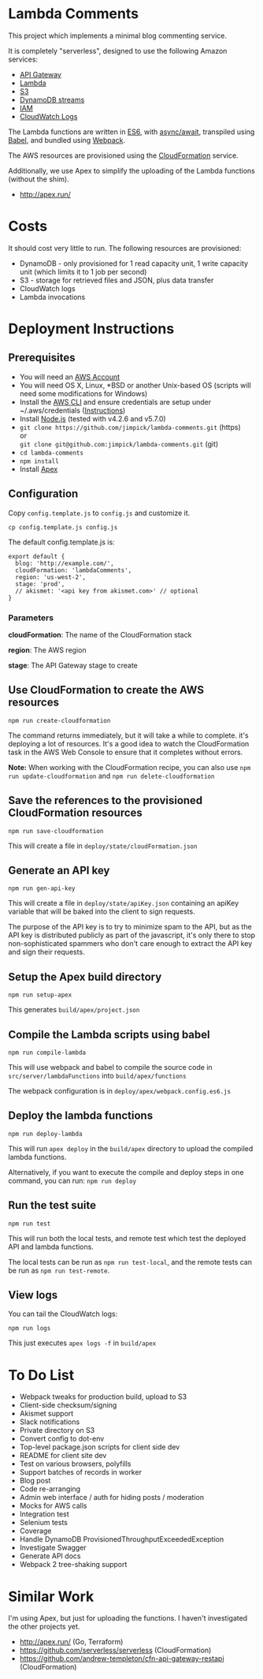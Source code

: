# Lambda Comments

This project which implements a minimal blog commenting service.

It is completely "serverless", designed to use the following Amazon services:

* [API Gateway](http://docs.aws.amazon.com/apigateway/latest/developerguide/welcome.html)
* [Lambda](http://docs.aws.amazon.com/lambda/latest/dg/welcome.html)
* [S3](http://docs.aws.amazon.com/AWSJavaScriptSDK/latest/AWS/S3.html)
* [DynamoDB streams](http://docs.aws.amazon.com/amazondynamodb/latest/developerguide/Streams.html)
* [IAM](http://docs.aws.amazon.com/IAM/latest/UserGuide/introduction.html)
* [CloudWatch Logs](http://docs.aws.amazon.com/AmazonCloudWatch/latest/DeveloperGuide/WhatIsCloudWatch.html)

The Lambda functions are written in [ES6](http://exploringjs.com/es6/), with [async/await](http://pouchdb.com/2015/03/05/taming-the-async-beast-with-es7.html), transpiled using [Babel](https://babeljs.io/), and bundled using [Webpack](https://webpack.github.io/).

The AWS resources are provisioned using the [CloudFormation](http://docs.aws.amazon.com/AWSCloudFormation/latest/UserGuide/Welcome.html) service.

Additionally, we use Apex to simplify the uploading of the Lambda functions
(without the shim).

* http://apex.run/

# Costs

It should cost very little to run. The following resources are provisioned:

* DynamoDB - only provisioned for 1 read capacity unit, 1 write capacity unit (which limits it to 1 job per second)
* S3 - storage for retrieved files and JSON, plus data transfer
* CloudWatch logs
* Lambda invocations

# Deployment Instructions

## Prerequisites

* You will need an [AWS Account](https://aws.amazon.com/)
* You will need OS X, Linux, \*BSD or another Unix-based OS (scripts will need some modifications for Windows)
* Install the [AWS CLI](https://aws.amazon.com/cli/) and ensure credentials are setup under ~/.aws/credentials ([Instructions](http://docs.aws.amazon.com/cli/latest/userguide/cli-chap-getting-started.html#cli-config-files))
* Install [Node.js](https://nodejs.org/) (tested with v4.2.6 and v5.7.0)
* `git clone https://github.com/jimpick/lambda-comments.git` (https)  
or  
`git clone git@github.com:jimpick/lambda-comments.git` (git)
* `cd lambda-comments`
* `npm install`
* Install [Apex](http://apex.run/)

## Configuration

Copy `config.template.js` to `config.js` and customize it.

```
cp config.template.js config.js
```

The default config.template.js is:

```
export default {
  blog: 'http://example.com/',
  cloudFormation: 'lambdaComments',
  region: 'us-west-2',
  stage: 'prod',
  // akismet: '<api key from akismet.com>' // optional
}
```

### Parameters

**cloudFormation**: The name of the CloudFormation stack

**region**: The AWS region

**stage**: The API Gateway stage to create

## Use CloudFormation to create the AWS resources

```
npm run create-cloudformation
```

The command returns immediately, but it will take a while to complete.
it's deploying a lot of resources. It's a good idea
to watch the CloudFormation task in the AWS Web Console to
ensure that it completes without errors.

**Note:** When working with the CloudFormation recipe, you can also use
`npm run update-cloudformation` and `npm run delete-cloudformation`

## Save the references to the provisioned CloudFormation resources

```
npm run save-cloudformation
```

This will create a file in `deploy/state/cloudFormation.json`

## Generate an API key

```
npm run gen-api-key
```

This will create a file in `deploy/state/apiKey.json` containing an
apiKey variable that will be baked into the client to sign requests.

The purpose of the API key is to try to minimize spam to the API, but
as the API key is distributed publicly as part of the javascript, it's
only there to stop non-sophisticated spammers who don't care enough to
extract the API key and sign their requests.

## Setup the Apex build directory

```
npm run setup-apex
```

This generates `build/apex/project.json`

## Compile the Lambda scripts using babel

```
npm run compile-lambda
```

This will use webpack and babel to compile the source code in `src/server/lambdaFunctions` into `build/apex/functions`

The webpack configuration is in `deploy/apex/webpack.config.es6.js`

## Deploy the lambda functions

```
npm run deploy-lambda
```

This will run `apex deploy` in the `build/apex` directory to upload the compiled lambda functions.

Alternatively, if you want to execute the compile and deploy steps in one command, you can run: `npm run deploy`

## Run the test suite

```
npm run test
```

This will run both the local tests, and remote test which test the deployed API and lambda functions.

The local tests can be run as `npm run test-local`, and the remote tests can be run as `npm run test-remote`.

## View logs

You can tail the CloudWatch logs:

```
npm run logs
```

This just executes `apex logs -f` in `build/apex`

# To Do List

* Webpack tweaks for production build, upload to S3
* Client-side checksum/signing
* Akismet support
* Slack notifications
* Private directory on S3
* Convert config to dot-env
* Top-level package.json scripts for client side dev
* README for client site dev
* Test on various browsers, polyfills
* Support batches of records in worker
* Blog post
* Code re-arranging
* Admin web interface / auth for hiding posts / moderation
* Mocks for AWS calls
* Integration test
* Selenium tests
* Coverage
* Handle DynamoDB ProvisionedThroughputExceededException
* Investigate Swagger
* Generate API docs
* Webpack 2 tree-shaking support

# Similar Work

I'm using Apex, but just for uploading the functions. I haven't investigated the other projects yet.

* http://apex.run/ (Go, Terraform)
* https://github.com/serverless/serverless (CloudFormation)
* https://github.com/andrew-templeton/cfn-api-gateway-restapi (CloudFormation)
